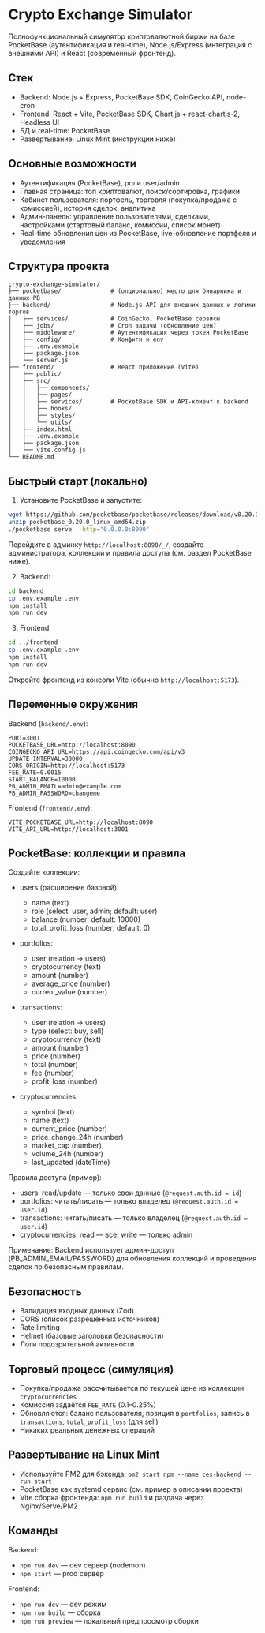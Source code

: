 # Crypto Exchange Simulator

Полнофункциональный симулятор криптовалютной биржи на базе PocketBase (аутентификация и real-time), Node.js/Express (интеграция с внешними API) и React (современный фронтенд).

## Стек
- Backend: Node.js + Express, PocketBase SDK, CoinGecko API, node-cron
- Frontend: React + Vite, PocketBase SDK, Chart.js + react-chartjs-2, Headless UI
- БД и real-time: PocketBase
- Развертывание: Linux Mint (инструкции ниже)

## Основные возможности
- Аутентификация (PocketBase), роли user/admin
- Главная страница: топ криптовалют, поиск/сортировка, графики
- Кабинет пользователя: портфель, торговля (покупка/продажа с комиссией), история сделок, аналитика
- Админ-панель: управление пользователями, сделками, настройками (стартовый баланс, комиссии, список монет)
- Real-time обновления цен из PocketBase, live-обновление портфеля и уведомления

## Структура проекта
```
crypto-exchange-simulator/
├── pocketbase/              # (опционально) место для бинарника и данных PB
├── backend/                 # Node.js API для внешних данных и логики торгов
│   ├── services/            # CoinGecko, PocketBase сервисы
│   ├── jobs/                # Cron задачи (обновление цен)
│   ├── middleware/          # Аутентификация через токен PocketBase
│   ├── config/              # Конфиги и env
│   ├── .env.example
│   ├── package.json
│   └── server.js
├── frontend/                # React приложение (Vite)
│   ├── public/
│   ├── src/
│   │   ├── components/
│   │   ├── pages/
│   │   ├── services/        # PocketBase SDK и API-клиент к backend
│   │   ├── hooks/
│   │   ├── styles/
│   │   └── utils/
│   ├── index.html
│   ├── .env.example
│   ├── package.json
│   └── vite.config.js
└── README.md
```

## Быстрый старт (локально)
1) Установите PocketBase и запустите:
```bash
wget https://github.com/pocketbase/pocketbase/releases/download/v0.20.0/pocketbase_0.20.0_linux_amd64.zip
unzip pocketbase_0.20.0_linux_amd64.zip
./pocketbase serve --http="0.0.0.0:8090"
```
Перейдите в админку `http://localhost:8090/_/`, создайте администратора, коллекции и правила доступа (см. раздел PocketBase ниже).

2) Backend:
```bash
cd backend
cp .env.example .env
npm install
npm run dev
```

3) Frontend:
```bash
cd ../frontend
cp .env.example .env
npm install
npm run dev
```

Откройте фронтенд из консоли Vite (обычно `http://localhost:5173`).

## Переменные окружения
Backend (`backend/.env`):
```
PORT=3001
POCKETBASE_URL=http://localhost:8090
COINGECKO_API_URL=https://api.coingecko.com/api/v3
UPDATE_INTERVAL=30000
CORS_ORIGIN=http://localhost:5173
FEE_RATE=0.0015
START_BALANCE=10000
PB_ADMIN_EMAIL=admin@example.com
PB_ADMIN_PASSWORD=changeme
```

Frontend (`frontend/.env`):
```
VITE_POCKETBASE_URL=http://localhost:8090
VITE_API_URL=http://localhost:3001
```

## PocketBase: коллекции и правила
Создайте коллекции:

- users (расширение базовой):
  - name (text)
  - role (select: user, admin; default: user)
  - balance (number; default: 10000)
  - total_profit_loss (number; default: 0)

- portfolios:
  - user (relation -> users)
  - cryptocurrency (text)
  - amount (number)
  - average_price (number)
  - current_value (number)

- transactions:
  - user (relation -> users)
  - type (select: buy, sell)
  - cryptocurrency (text)
  - amount (number)
  - price (number)
  - total (number)
  - fee (number)
  - profit_loss (number)

- cryptocurrencies:
  - symbol (text)
  - name (text)
  - current_price (number)
  - price_change_24h (number)
  - market_cap (number)
  - volume_24h (number)
  - last_updated (dateTime)

Правила доступа (пример):
- users: read/update — только свои данные (`@request.auth.id = id`)
- portfolios: читать/писать — только владелец (`@request.auth.id = user.id`)
- transactions: читать/писать — только владелец (`@request.auth.id = user.id`)
- cryptocurrencies: read — все; write — только admin

Примечание: Backend использует админ-доступ (PB_ADMIN_EMAIL/PASSWORD) для обновления коллекций и проведения сделок по безопасным правилам.

## Безопасность
- Валидация входных данных (Zod)
- CORS (список разрешённых источников)
- Rate limiting
- Helmet (базовые заголовки безопасности)
- Логи подозрительной активности

## Торговый процесс (симуляция)
- Покупка/продажа рассчитывается по текущей цене из коллекции `cryptocurrencies`
- Комиссия задаётся `FEE_RATE` (0.1–0.25%)
- Обновляются: баланс пользователя, позиция в `portfolios`, запись в `transactions`, `total_profit_loss` (для sell)
- Никаких реальных денежных операций

## Развертывание на Linux Mint
- Используйте PM2 для бэкенда: `pm2 start npm --name ces-backend -- run start`
- PocketBase как systemd сервис (см. пример в описании проекта)
- Vite сборка фронтенда: `npm run build` и раздача через Nginx/Serve/PM2

## Команды
Backend:
- `npm run dev` — dev сервер (nodemon)
- `npm start` — prod сервер

Frontend:
- `npm run dev` — dev режим
- `npm run build` — сборка
- `npm run preview` — локальный предпросмотр сборки
